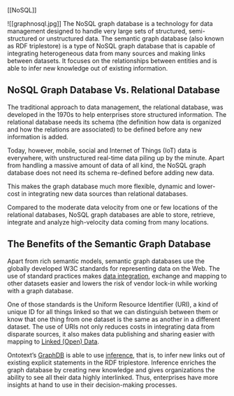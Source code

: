 [[NoSQL]]

![[graphnosql.jpg]]
The NoSQL graph database is a technology for data management designed to handle very large sets of structured, semi-structured or unstructured data. The semantic graph database (also known as RDF triplestore) is a type of NoSQL graph database that is capable of integrating heterogeneous data from many sources and making links between datasets. It focuses on the relationships between entities and is able to infer new knowledge out of existing information.

## NoSQL Graph Database Vs. Relational Database

The traditional approach to data management, the relational database, was developed in the 1970s to help enterprises store structured information. The relational database needs its schema (the definition how data is organized and how the relations are associated) to be defined before any new information is added.

Today, however, mobile, social and Internet of Things (IoT) data is everywhere, with unstructured real-time data piling up by the minute. Apart from handling a massive amount of data of all kind, the NoSQL graph database does not need its schema re-defined before adding new data.

This makes the graph database much more flexible, dynamic and lower-cost in integrating new data sources than relational databases.

Compared to the moderate data velocity from one or few locations of the relational databases, NoSQL graph databases are able to store, retrieve, integrate and analyze high-velocity data coming from many locations.
## The Benefits of the Semantic Graph Database

Apart from rich semantic models, semantic graph databases use the globally developed W3C standards for representing data on the Web. The use of standard practices makes [data integration](https://www.ontotext.com/knowledgehub/fundamentals/semantic-data-integration/), exchange and mapping to other datasets easier and lowers the risk of vendor lock-in while working with a graph database.

One of those standards is the Uniform Resource Identifier (URI), a kind of unique ID for all things linked so that we can distinguish between them or know that one thing from one dataset is the same as another in a different dataset. The use of URIs not only reduces costs in integrating data from disparate sources, it also makes data publishing and sharing easier with mapping to [Linked (Open) Data](https://www.ontotext.com/knowledgehub/fundamentals/linked-data-linked-open-data/).

Ontotext’s [GraphDB](https://www.ontotext.com/products/graphdb/) is able to use [inference](https://www.ontotext.com/knowledgehub/fundamentals/what-is-inference/), that is, to infer new links out of existing explicit statements in the RDF triplestore. Inference enriches the graph database by creating new knowledge and gives organizations the ability to see all their data highly interlinked. Thus, enterprises have more insights at hand to use in their decision-making processes.